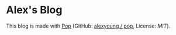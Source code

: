 # Alex's Blog

This blog is made with [Pop](http://popjs.com/) (GitHub: [alexyoung / pop](https://github.com/alexyoung/pop), License: _MIT_).

